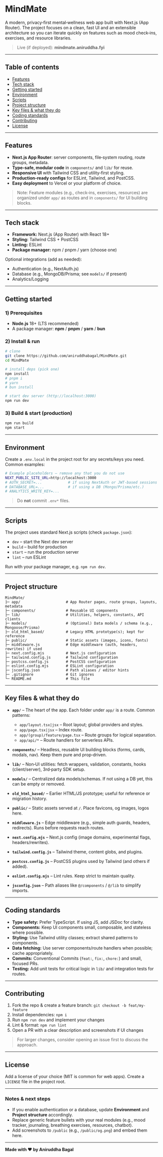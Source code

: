 # MindMate

A modern, privacy‑first mental‑wellness web app built with Next.js (App Router). The project focuses on a clean, fast UI and an extensible architecture so you can iterate quickly on features such as mood check‑ins, exercises, and resource libraries.

> Live (if deployed): **mindmate.aniruddha.fyi**

---

## Table of contents

* [Features](#features)
* [Tech stack](#tech-stack)
* [Getting started](#getting-started)
* [Environment](#environment)
* [Scripts](#scripts)
* [Project structure](#project-structure)
* [Key files & what they do](#key-files--what-they-do)
* [Coding standards](#coding-standards)
* [Contributing](#contributing)
* [License](#license)

---

## Features

* **Next.js App Router**: server components, file‑system routing, route groups, metadata.
* **Type‑safe, modular code** in `components/` and `lib/` for reuse.
* **Responsive UI** with Tailwind CSS and utility‑first styling.
* **Production‑ready configs** for ESLint, Tailwind, and PostCSS.
* **Easy deployment** to Vercel or your platform of choice.

> Note: Feature modules (e.g., check‑ins, exercises, resources) are organized under `app/` as routes and in `components/` for UI building blocks.

---

## Tech stack

* **Framework:** Next.js (App Router) with React 18+
* **Styling:** Tailwind CSS + PostCSS
* **Linting:** ESLint
* **Package manager:** npm / pnpm / yarn (choose one)

Optional integrations (add as needed):

* Authentication (e.g., NextAuth.js)
* Database (e.g., MongoDB/Prisma; see `models/` if present)
* Analytics/Logging

---

## Getting started

### 1) Prerequisites

* **Node.js** 18+ (LTS recommended)
* A package manager: **npm** / **pnpm** / **yarn** / **bun**

### 2) Install & run

```bash
# clone
git clone https://github.com/aniruddhabagal/MindMate.git
cd MindMate

# install deps (pick one)
npm install
# pnpm i
# yarn
# bun install

# start dev server (http://localhost:3000)
npm run dev
```

### 3) Build & start (production)

```bash
npm run build
npm start
```

---

## Environment

Create a `.env.local` in the project root for any secrets/keys you need. Common examples:

```bash
# Example placeholders – remove any that you do not use
NEXT_PUBLIC_SITE_URL=http://localhost:3000
# AUTH_SECRET=...            # if using NextAuth or JWT-based sessions
# DATABASE_URL=...           # if using a DB (Mongo/Prisma/etc.)
# ANALYTICS_WRITE_KEY=...
```

> Do **not** commit `.env*` files.

---

## Scripts

The project uses standard Next.js scripts (check `package.json`):

* `dev` – start the Next dev server
* `build` – build for production
* `start` – run the production server
* `lint` – run ESLint

Run with your package manager, e.g. `npm run dev`.

---

## Project structure

```
MindMate/
├─ app/                     # App Router pages, route groups, layouts, metadata
├─ components/              # Reusable UI components
├─ lib/                     # Utilities, helpers, constants, API clients
├─ models/                  # (Optional) Data models / schema (e.g., Mongoose/Prisma)
├─ old_html_based/          # Legacy HTML prototype(s); kept for reference
├─ public/                  # Static assets (images, icons, fonts)
├─ middleware.js            # Edge middleware (auth, headers, rewrites) if used
├─ next.config.mjs          # Next.js configuration
├─ tailwind.config.js       # Tailwind configuration
├─ postcss.config.js        # PostCSS configuration
├─ eslint.config.mjs        # ESLint configuration
├─ jsconfig.json            # Path aliases / editor hints
├─ .gitignore               # Git ignores
└─ README.md                # This file
```

---

## Key files & what they do

* **`app/`** – The heart of the app. Each folder under `app/` is a route. Common patterns:

  * `app/layout.tsx|jsx` – Root layout; global providers and styles.
  * `app/page.tsx|jsx` – Index route.
  * `app/(group)/feature/page.tsx` – Route groups for logical separation.
  * `app/api/*` – Route handlers for serverless APIs.
* **`components/`** – Headless, reusable UI building blocks (forms, cards, modals, nav). Keep them pure and prop‑driven.
* **`lib/`** – Non‑UI utilities: fetch wrappers, validation, constants, hooks (client/server), 3rd‑party SDK setup.
* **`models/`** – Centralized data models/schemas. If not using a DB yet, this can be empty or removed.
* **`old_html_based/`** – Earlier HTML/JS prototype; useful for reference or migration history.
* **`public/`** – Static assets served at `/`. Place favicons, og images, logos here.
* **`middleware.js`** – Edge middleware (e.g., simple auth guards, headers, redirects). Runs before requests reach routes.
* **`next.config.mjs`** – Next.js config (image domains, experimental flags, headers/rewrites).
* **`tailwind.config.js`** – Tailwind theme, content globs, and plugins.
* **`postcss.config.js`** – PostCSS plugins used by Tailwind (and others if added).
* **`eslint.config.mjs`** – Lint rules. Keep strict to maintain quality.
* **`jsconfig.json`** – Path aliases like `@/components` / `@/lib` to simplify imports.

---

## Coding standards

* **Type safety:** Prefer TypeScript. If using JS, add JSDoc for clarity.
* **Components:** Keep UI components small, composable, and stateless where possible.
* **Styling:** Use Tailwind utility classes; extract shared patterns to components.
* **Data fetching:** Use server components/route handlers when possible; cache appropriately.
* **Commits:** Conventional Commits (`feat:`, `fix:`, `chore:`) and small, focused PRs.
* **Testing:** Add unit tests for critical logic in `lib/` and integration tests for routes.

---

## Contributing

1. Fork the repo & create a feature branch: `git checkout -b feat/my-feature`
2. Install dependencies: `npm i`
3. Run `npm run dev` and implement your changes
4. Lint & format: `npm run lint`
5. Open a PR with a clear description and screenshots if UI changes

> For larger changes, consider opening an issue first to discuss the approach.

---

## License

Add a license of your choice (MIT is common for web apps). Create a `LICENSE` file in the project root.

---

### Notes & next steps

* If you enable authentication or a database, update **Environment** and **Project structure** accordingly.
* Replace generic feature bullets with your real modules (e.g., mood tracker, journaling, breathing exercises, resources, chatbot).
* Add screenshots to `/public` (e.g., `/public/og.png`) and embed them here.

---

**Made with ❤️ by Aniruddha Bagal**
